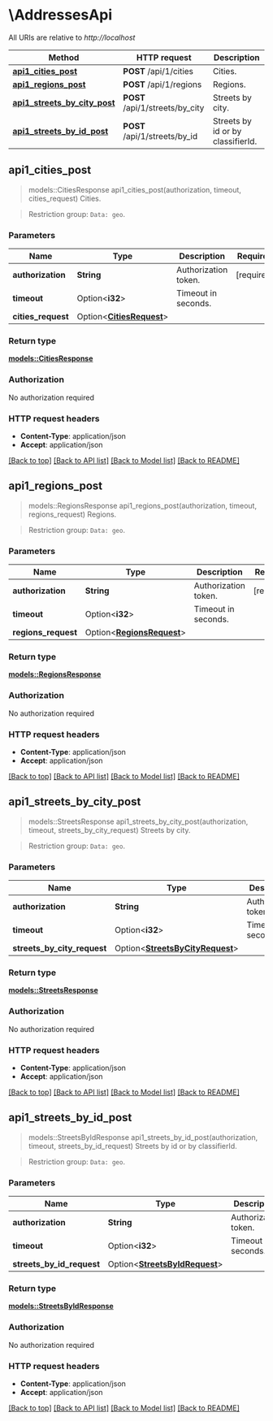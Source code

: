# \AddressesApi

All URIs are relative to *http://localhost*

Method | HTTP request | Description
------------- | ------------- | -------------
[**api1_cities_post**](AddressesApi.md#api1_cities_post) | **POST** /api/1/cities | Cities.
[**api1_regions_post**](AddressesApi.md#api1_regions_post) | **POST** /api/1/regions | Regions.
[**api1_streets_by_city_post**](AddressesApi.md#api1_streets_by_city_post) | **POST** /api/1/streets/by_city | Streets by city.
[**api1_streets_by_id_post**](AddressesApi.md#api1_streets_by_id_post) | **POST** /api/1/streets/by_id | Streets by id or by classifierId.



## api1_cities_post

> models::CitiesResponse api1_cities_post(authorization, timeout, cities_request)
Cities.

   > Restriction group: `Data: geo`.

### Parameters


Name | Type | Description  | Required | Notes
------------- | ------------- | ------------- | ------------- | -------------
**authorization** | **String** | Authorization token. | [required] |
**timeout** | Option<**i32**> | Timeout in seconds. |  |[default to 15]
**cities_request** | Option<[**CitiesRequest**](CitiesRequest.md)> |  |  |

### Return type

[**models::CitiesResponse**](CitiesResponse.md)

### Authorization

No authorization required

### HTTP request headers

- **Content-Type**: application/json
- **Accept**: application/json

[[Back to top]](#) [[Back to API list]](../README.md#documentation-for-api-endpoints) [[Back to Model list]](../README.md#documentation-for-models) [[Back to README]](../README.md)


## api1_regions_post

> models::RegionsResponse api1_regions_post(authorization, timeout, regions_request)
Regions.

   > Restriction group: `Data: geo`.

### Parameters


Name | Type | Description  | Required | Notes
------------- | ------------- | ------------- | ------------- | -------------
**authorization** | **String** | Authorization token. | [required] |
**timeout** | Option<**i32**> | Timeout in seconds. |  |[default to 15]
**regions_request** | Option<[**RegionsRequest**](RegionsRequest.md)> |  |  |

### Return type

[**models::RegionsResponse**](RegionsResponse.md)

### Authorization

No authorization required

### HTTP request headers

- **Content-Type**: application/json
- **Accept**: application/json

[[Back to top]](#) [[Back to API list]](../README.md#documentation-for-api-endpoints) [[Back to Model list]](../README.md#documentation-for-models) [[Back to README]](../README.md)


## api1_streets_by_city_post

> models::StreetsResponse api1_streets_by_city_post(authorization, timeout, streets_by_city_request)
Streets by city.

   > Restriction group: `Data: geo`.

### Parameters


Name | Type | Description  | Required | Notes
------------- | ------------- | ------------- | ------------- | -------------
**authorization** | **String** | Authorization token. | [required] |
**timeout** | Option<**i32**> | Timeout in seconds. |  |[default to 15]
**streets_by_city_request** | Option<[**StreetsByCityRequest**](StreetsByCityRequest.md)> |  |  |

### Return type

[**models::StreetsResponse**](StreetsResponse.md)

### Authorization

No authorization required

### HTTP request headers

- **Content-Type**: application/json
- **Accept**: application/json

[[Back to top]](#) [[Back to API list]](../README.md#documentation-for-api-endpoints) [[Back to Model list]](../README.md#documentation-for-models) [[Back to README]](../README.md)


## api1_streets_by_id_post

> models::StreetsByIdResponse api1_streets_by_id_post(authorization, timeout, streets_by_id_request)
Streets by id or by classifierId.

   > Restriction group: `Data: geo`.

### Parameters


Name | Type | Description  | Required | Notes
------------- | ------------- | ------------- | ------------- | -------------
**authorization** | **String** | Authorization token. | [required] |
**timeout** | Option<**i32**> | Timeout in seconds. |  |[default to 15]
**streets_by_id_request** | Option<[**StreetsByIdRequest**](StreetsByIdRequest.md)> |  |  |

### Return type

[**models::StreetsByIdResponse**](StreetsByIdResponse.md)

### Authorization

No authorization required

### HTTP request headers

- **Content-Type**: application/json
- **Accept**: application/json

[[Back to top]](#) [[Back to API list]](../README.md#documentation-for-api-endpoints) [[Back to Model list]](../README.md#documentation-for-models) [[Back to README]](../README.md)

